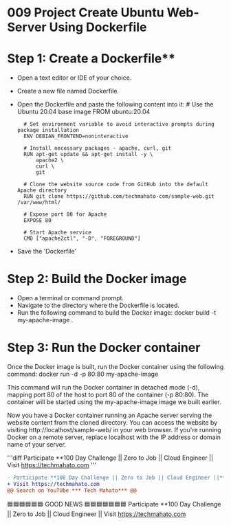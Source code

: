 # **009 Project Create Ubuntu Web-Server Using Dockerfile**

# Step 1: Create a Dockerfile**
- Open a text editor or IDE of your choice.
- Create a new file named Dockerfile.
- Open the Dockerfile and paste the following content into it:
        # Use the Ubuntu 20.04 base image
        FROM ubuntu:20.04

        # Set environment variable to avoid interactive prompts during package installation
        ENV DEBIAN_FRONTEND=noninteractive

        # Install necessary packages - apache, curl, git
        RUN apt-get update && apt-get install -y \
            apache2 \
            curl \
            git

        # Clone the website source code from GitHub into the default Apache directory
        RUN git clone https://github.com/techmahato-com/sample-web.git /var/www/html/

        # Expose port 80 for Apache
        EXPOSE 80

        # Start Apache service
        CMD ["apache2ctl", "-D", "FOREGROUND"]

- Save the 'Dockerfile'

# Step 2: Build the Docker image

- Open a terminal or command prompt.
- Navigate to the directory where the Dockerfile is located.
- Run the following command to build the Docker image:
    docker build -t my-apache-image .

# Step 3: Run the Docker container

Once the Docker image is built, run the Docker container using the following command:
    docker run -d -p 80:80 my-apache-image

This command will run the Docker container in detached mode (-d), mapping port 80 of the host to port 80 of the container (-p 80:80). The container will be started using the my-apache-image image we built earlier.

Now you have a Docker container running an Apache server serving the website content from the cloned directory. You can access the website by visiting http://localhost/sample-web/ in your web browser. If you're running Docker on a remote server, replace localhost with the IP address or domain name of your server.

'''diff
 Participate **100 Day Challenge || Zero to Job || Cloud Engineer || Visit https://techmahato.com
 ''' 

 ```diff
- Participate **100 Day Challenge || Zero to Job || Cloud Engineer ||***
+ Visit https://techmahato.com
@@ Search on YouTUbe *** Tech Mahato*** @@
```
🟦🟦🟦🟦🟦🟦 GOOD NEWS 🟦🟦🟦🟦🟦🟦🟦
Participate **100 Day Challenge || Zero to Job || Cloud Engineer || Visit https://techmahato.com

